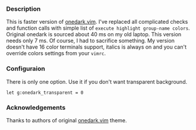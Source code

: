 ### Description

This is faster version of [onedark.vim](https://github.com/joshdick/onedark.vim). I've replaced all complicated checks and function calls with simple list of `execute highlight group-name colors`. Original onedark is sourced about 40 ms on my old laptop. This version needs only 7 ms. Of course, I had to sacrifice something. My version doesn't have 16 color terminals support, italics is always on and you can't override colors settings from your `vimrc`.

### Configuraion

There is only one option. Use it if you don't want transparent background.
```viml
let g:onedark_transparent = 0
```

### Acknowledgements
Thanks to authors of original [onedark.vim](https://github.com/joshdick/onedark.vim) theme.
